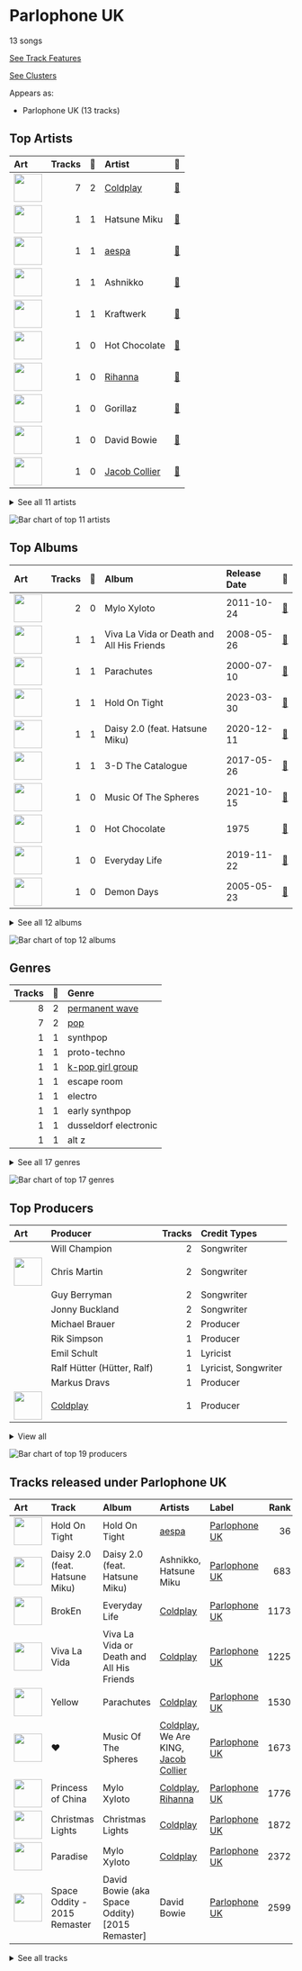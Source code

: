 # Parlophone UK

13 songs

[See Track Features](audio_features.md)

[See Clusters](clusters/overview.md)

Appears as:
- Parlophone UK (13 tracks)

## Top Artists

| Art | Tracks | 💚 | Artist | 🔗 |
|:---|---:|---:|:---|:---|
| <img src="https://i.scdn.co/image/ab6761610000e5ebc878d7a8f8299a3a09e29fb6" alt="" width="50" /> | 7 | 2 | [Coldplay](../../artists/coldplay/overview.md) | [🔗](https://open.spotify.com/artist/4gzpq5DPGxSnKTe4SA8HAU) |
| <img src="https://i.scdn.co/image/ab6761610000e5ebba025c8f62612b2ca6bfa375" alt="" width="50" /> | 1 | 1 | Hatsune Miku | [🔗](https://open.spotify.com/artist/6pNgnvzBa6Bthsv8SrZJYl) |
| <img src="https://i.scdn.co/image/ab6761610000e5eb573935eb61a1897aeb43c531" alt="" width="50" /> | 1 | 1 | [aespa](../../artists/aespa/overview.md) | [🔗](https://open.spotify.com/artist/6YVMFz59CuY7ngCxTxjpxE) |
| <img src="https://i.scdn.co/image/ab6761610000e5eb200914459687748118b36954" alt="" width="50" /> | 1 | 1 | Ashnikko | [🔗](https://open.spotify.com/artist/3PyJHH2wyfQK3WZrk9rpmP) |
| <img src="https://i.scdn.co/image/ab6761610000e5ebc46999e5afaf35c91cbe652b" alt="" width="50" /> | 1 | 1 | Kraftwerk | [🔗](https://open.spotify.com/artist/0dmPX6ovclgOy8WWJaFEUU) |
| <img src="https://i.scdn.co/image/dd72b50e171fb494dcbca05fe8958bcef84144d5" alt="" width="50" /> | 1 | 0 | Hot Chocolate | [🔗](https://open.spotify.com/artist/72VzFto8DYvKHocaHYNWSi) |
| <img src="https://i.scdn.co/image/ab6761610000e5eb99e4fca7c0b7cb166d915789" alt="" width="50" /> | 1 | 0 | [Rihanna](../../artists/rihanna/overview.md) | [🔗](https://open.spotify.com/artist/5pKCCKE2ajJHZ9KAiaK11H) |
| <img src="https://i.scdn.co/image/ab6761610000e5eb2c61d9506d5af5fb502b343f" alt="" width="50" /> | 1 | 0 | Gorillaz | [🔗](https://open.spotify.com/artist/3AA28KZvwAUcZuOKwyblJQ) |
| <img src="https://i.scdn.co/image/ab6761610000e5ebb78f77c5583ae99472dd4a49" alt="" width="50" /> | 1 | 0 | David Bowie | [🔗](https://open.spotify.com/artist/0oSGxfWSnnOXhD2fKuz2Gy) |
| <img src="https://i.scdn.co/image/ab6761610000e5eb6b6a07bd9cceae9bd48be09b" alt="" width="50" /> | 1 | 0 | [Jacob Collier](../../artists/jacob_collier/overview.md) | [🔗](https://open.spotify.com/artist/0QWrMNukfcVOmgEU0FEDyD) |


<details>
<summary>See all 11 artists</summary>

| Art | Tracks | 💚 | Artist | 🔗 |
|:---|---:|---:|:---|:---|
| <img src="https://i.scdn.co/image/ab6761610000e5eb25be8d51c6a5499a2b0116e8" alt="" width="50" /> | 1 | 0 | We Are KING | [🔗](https://open.spotify.com/artist/0FPWyyf6MD4QZTj3aypD3O) |

</details>


![Bar chart of top 11 artists](../../images/labels/parlophone_uk/artists.png)

## Top Albums

| Art | Tracks | 💚 | Album | Release Date | 🔗 |
|:---|---:|---:|:---|:---|:---|
| <img src="https://i.scdn.co/image/ab67616d0000b273de0cd11d7b31c3bd1fd5983d" alt="" width="50" /> | 2 | 0 | Mylo Xyloto | 2011-10-24 | [🔗](https://open.spotify.com/album/2R7iJz5uaHjLEVnMkloO18) |
| <img src="https://i.scdn.co/image/ab67616d0000b273e21cc1db05580b6f2d2a3b6e" alt="" width="50" /> | 1 | 1 | Viva La Vida or Death and All His Friends | 2008-05-26 | [🔗](https://open.spotify.com/album/1CEODgTmTwLyabvwd7HBty) |
| <img src="https://i.scdn.co/image/ab67616d0000b2739164bafe9aaa168d93f4816a" alt="" width="50" /> | 1 | 1 | Parachutes | 2000-07-10 | [🔗](https://open.spotify.com/album/6ZG5lRT77aJ3btmArcykra) |
| <img src="https://i.scdn.co/image/ab67616d0000b273fe31201bbc019b1636066dc3" alt="" width="50" /> | 1 | 1 | Hold On Tight | 2023-03-30 | [🔗](https://open.spotify.com/album/4bWGRs1SqNwFXaRDXRAANN) |
| <img src="https://i.scdn.co/image/ab67616d0000b2735064363e1b38af783f93f1a7" alt="" width="50" /> | 1 | 1 | Daisy 2.0 (feat. Hatsune Miku) | 2020-12-11 | [🔗](https://open.spotify.com/album/6JZYS7UElSfjyTgFgE1ApG) |
| <img src="https://i.scdn.co/image/ab67616d0000b273d3e53c1bc7aa93fea594c989" alt="" width="50" /> | 1 | 1 | 3-D The Catalogue | 2017-05-26 | [🔗](https://open.spotify.com/album/6nnO5r6I1JtSZ8eTwwIiIF) |
| <img src="https://i.scdn.co/image/ab67616d0000b273ec10f247b100da1ce0d80b6d" alt="" width="50" /> | 1 | 0 | Music Of The Spheres | 2021-10-15 | [🔗](https://open.spotify.com/album/06mXfvDsRZNfnsGZvX2zpb) |
| <img src="https://i.scdn.co/image/ab67616d0000b273a03bcdbf45f9ed71cf0947bd" alt="" width="50" /> | 1 | 0 | Hot Chocolate | 1975 | [🔗](https://open.spotify.com/album/10oMdAuUD0Tcc4BowCWUni) |
| <img src="https://i.scdn.co/image/ab67616d0000b273733913465adb99353020b805" alt="" width="50" /> | 1 | 0 | Everyday Life | 2019-11-22 | [🔗](https://open.spotify.com/album/2FeyIYDDAQqcOJKOKhvHdr) |
| <img src="https://i.scdn.co/image/ab67616d0000b27319d85a472f328a6ed9b704cf" alt="" width="50" /> | 1 | 0 | Demon Days | 2005-05-23 | [🔗](https://open.spotify.com/album/0bUTHlWbkSQysoM3VsWldT) |


<details>
<summary>See all 12 albums</summary>

| Art | Tracks | 💚 | Album | Release Date | 🔗 |
|:---|---:|---:|:---|:---|:---|
| <img src="https://i.scdn.co/image/ab67616d0000b2733395f3e809dfbc2b1101d464" alt="" width="50" /> | 1 | 0 | David Bowie (aka Space Oddity) [2015 Remaster] | 1969-11-04 | [🔗](https://open.spotify.com/album/1ay9Z4R5ZYI2TY7WiDhNYQ) |
| <img src="https://i.scdn.co/image/ab67616d0000b2735f30d36db3dd22681531d1da" alt="" width="50" /> | 1 | 0 | Christmas Lights | 2010-12-01 | [🔗](https://open.spotify.com/album/06CvxUVwS8h2aJYcCtApgy) |

</details>


![Bar chart of top 12 albums](../../images/labels/parlophone_uk/albums.png)

## Genres

| Tracks | 💚 | Genre |
|---:|---:|:---|
| 8 | 2 | [permanent wave](../../genres/permanent_wave/overview.md) |
| 7 | 2 | [pop](../../genres/pop/overview.md) |
| 1 | 1 | synthpop |
| 1 | 1 | proto-techno |
| 1 | 1 | [k-pop girl group](../../genres/k-pop_girl_group/overview.md) |
| 1 | 1 | escape room |
| 1 | 1 | electro |
| 1 | 1 | early synthpop |
| 1 | 1 | dusseldorf electronic |
| 1 | 1 | alt z |


<details>
<summary>See all 17 genres</summary>

| Tracks | 💚 | Genre |
|---:|---:|:---|
| 2 | 0 | [rock](../../genres/rock/overview.md) |
| 1 | 0 | [modern rock](../../genres/modern_rock/overview.md) |
| 1 | 0 | glam rock |
| 1 | 0 | disco |
| 1 | 0 | [classic rock](../../genres/classic_rock/overview.md) |
| 1 | 0 | [art rock](../../genres/art_rock/overview.md) |
| 1 | 0 | alternative hip hop |

</details>


![Bar chart of top 17 genres](../../images/labels/parlophone_uk/genres.png)

## Top Producers

| Art | Producer | Tracks | Credit Types |
|:---|:---|---:|:---|
| | Will Champion | 2 | Songwriter |
| <img src="https://i.scdn.co/image/ab6761610000e5eb45de7ab990a1246c812128b6" alt="" width="50" /> | Chris Martin | 2 | Songwriter |
| | Guy Berryman | 2 | Songwriter |
| | Jonny Buckland | 2 | Songwriter |
| | Michael Brauer | 2 | Producer |
| | Rik Simpson | 1 | Producer |
| | Emil Schult | 1 | Lyricist |
| | Ralf Hütter (Hütter, Ralf) | 1 | Lyricist, Songwriter |
| | Markus Dravs | 1 | Producer |
| <img src="https://i.scdn.co/image/ab6761610000e5ebc878d7a8f8299a3a09e29fb6" alt="" width="50" /> | [Coldplay](../../artists/coldplay/overview.md) | 1 | Producer |


<details>
<summary>View all</summary>

| Art | Producer | Tracks | Credit Types |
|:---|:---|---:|:---|
| | Andy Wallace | 1 | Producer |
| | Jon Coles | 1 | Producer |
| | Jon Hopkins | 1 | Producer |
| | Ken Nelson | 1 | Producer |
| | Paul Read | 1 | Producer |
| | Karl Bartos | 1 | Songwriter |
| | Andrea Wright | 1 | Producer |
| | Simon "Barny" Barnicott | 1 | Producer |
| | Brian Eno | 1 | Producer |

</details>


![Bar chart of top 19 producers](../../images/labels/parlophone_uk/producers.png)
## Tracks released under Parlophone UK

| Art | Track | Album | Artists | Label | Rank | 💚 | 🔗 |
|:---|:---|:---|:---|:---|---:|:---|:---|
| <img src="https://i.scdn.co/image/ab67616d0000b273fe31201bbc019b1636066dc3" alt="" width="50" /> | Hold On Tight | Hold On Tight | [aespa](../../artists/aespa/overview.md) | [Parlophone UK](.) | 36 | 💚 | [🔗](https://open.spotify.com/track/1o844wI52S3TjXGBwvGcc7) |
| <img src="https://i.scdn.co/image/ab67616d0000b2735064363e1b38af783f93f1a7" alt="" width="50" /> | Daisy 2.0 (feat. Hatsune Miku) | Daisy 2.0 (feat. Hatsune Miku) | Ashnikko, Hatsune Miku | [Parlophone UK](.) | 683 | 💚 | [🔗](https://open.spotify.com/track/0s8RXkQW9lwGEV6WlG8KDq) |
| <img src="https://i.scdn.co/image/ab67616d0000b273733913465adb99353020b805" alt="" width="50" /> | BrokEn | Everyday Life | [Coldplay](../../artists/coldplay/overview.md) | [Parlophone UK](.) | 1173 | | [🔗](https://open.spotify.com/track/1cXXhzPnbrXjNQYbLdUJdy) |
| <img src="https://i.scdn.co/image/ab67616d0000b273e21cc1db05580b6f2d2a3b6e" alt="" width="50" /> | Viva La Vida | Viva La Vida or Death and All His Friends | [Coldplay](../../artists/coldplay/overview.md) | [Parlophone UK](.) | 1225 | 💚 | [🔗](https://open.spotify.com/track/1mea3bSkSGXuIRvnydlB5b) |
| <img src="https://i.scdn.co/image/ab67616d0000b2739164bafe9aaa168d93f4816a" alt="" width="50" /> | Yellow | Parachutes | [Coldplay](../../artists/coldplay/overview.md) | [Parlophone UK](.) | 1530 | 💚 | [🔗](https://open.spotify.com/track/3AJwUDP919kvQ9QcozQPxg) |
| <img src="https://i.scdn.co/image/ab67616d0000b273ec10f247b100da1ce0d80b6d" alt="" width="50" /> | ❤️ | Music Of The Spheres | [Coldplay](../../artists/coldplay/overview.md), We Are KING, [Jacob Collier](../../artists/jacob_collier/overview.md) | [Parlophone UK](.) | 1673 | | [🔗](https://open.spotify.com/track/3oTYv0yShT4sjuPncoUXfK) |
| <img src="https://i.scdn.co/image/ab67616d0000b273de0cd11d7b31c3bd1fd5983d" alt="" width="50" /> | Princess of China | Mylo Xyloto | [Coldplay](../../artists/coldplay/overview.md), [Rihanna](../../artists/rihanna/overview.md) | [Parlophone UK](.) | 1776 | | [🔗](https://open.spotify.com/track/4HXOBjwv2RnLpGG4xWOO6N) |
| <img src="https://i.scdn.co/image/ab67616d0000b2735f30d36db3dd22681531d1da" alt="" width="50" /> | Christmas Lights | Christmas Lights | [Coldplay](../../artists/coldplay/overview.md) | [Parlophone UK](.) | 1872 | | [🔗](https://open.spotify.com/track/4fzyvSu73BhGvi96p2zwjL) |
| <img src="https://i.scdn.co/image/ab67616d0000b273de0cd11d7b31c3bd1fd5983d" alt="" width="50" /> | Paradise | Mylo Xyloto | [Coldplay](../../artists/coldplay/overview.md) | [Parlophone UK](.) | 2372 | | [🔗](https://open.spotify.com/track/6nek1Nin9q48AVZcWs9e9D) |
| <img src="https://i.scdn.co/image/ab67616d0000b2733395f3e809dfbc2b1101d464" alt="" width="50" /> | Space Oddity - 2015 Remaster | David Bowie (aka Space Oddity) [2015 Remaster] | David Bowie | [Parlophone UK](.) | 2599 | | [🔗](https://open.spotify.com/track/72Z17vmmeQKAg8bptWvpVG) |


<details>
<summary>See all tracks</summary>

| Art | Track | Album | Artists | Label | Rank | 💚 | 🔗 |
|:---|:---|:---|:---|:---|---:|:---|:---|
| <img src="https://i.scdn.co/image/ab67616d0000b273a03bcdbf45f9ed71cf0947bd" alt="" width="50" /> | You Sexy Thing | Hot Chocolate | Hot Chocolate | [Parlophone UK](.) | 2599 | | [🔗](https://open.spotify.com/track/714hERk9U1W8FMYkoC83CO) |
| <img src="https://i.scdn.co/image/ab67616d0000b27319d85a472f328a6ed9b704cf" alt="" width="50" /> | Feel Good Inc. | Demon Days | Gorillaz | [Parlophone UK](.) | 2599 | | [🔗](https://open.spotify.com/track/0d28khcov6AiegSCpG5TuT) |
| <img src="https://i.scdn.co/image/ab67616d0000b273d3e53c1bc7aa93fea594c989" alt="" width="50" /> | Pocket Calculator / Dentaku | 3-D The Catalogue | Kraftwerk | [Parlophone UK](.) | 2599 | 💚 | [🔗](https://open.spotify.com/track/2j4HbXODKGeJ33QTWRTfbS) |

</details>

